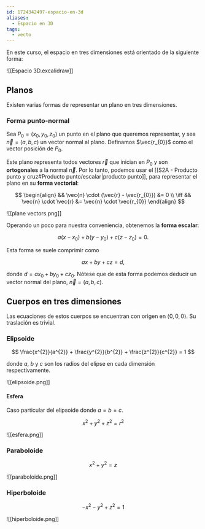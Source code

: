 ```yaml
---
id: 1724342497-espacio-en-3d
aliases:
  - Espacio en 3D
tags:
  - vecto
---
```


En este curso, el espacio en tres dimensiones está orientado de la siguiente forma:

![[Espacio 3D.excalidraw]]

## Planos

Existen varias formas de representar un plano en tres dimensiones.

### Forma punto-normal

Sea $P_{0} = (x_{0}, y_{0}, z_{0})$ un punto en el plano que queremos representar, y sea $\vec{n} = (a,b,c)$ un vector normal al plano. Definamos $\vec{r_{0}}$ como el vector posición de $P_{0}$.

Este plano representa todos vectores $\vec{r}$ que inician en $P_{0}$ y son **ortogonales** a la normal $\vec{n}$. Por lo tanto, podemos usar el [[S2A - Producto punto y cruz#Producto punto/escalar|producto punto]], para representar el plano en su **forma vectorial**:

$$
\begin{align}
&& \vec{n} \cdot (\vec{r} - \vec{r_{0}}) &= 0 \\
\iff && \vec{n} \cdot \vec{r} &= \vec{n} \cdot \vec{r_{0}}
\end{align}
$$

![[plane vectors.png]]

Operando un poco para nuestra conveniencia, obtenemos la **forma escalar**:

$$
a(x - x_{0}) + b(y - y_{0}) + c(z - z_{0}) = 0
.$$

Esta forma se suele comprimir como

$$
ax + by + cz = d
,$$

donde $d = ax_{0} + by_{0} + cz_{0}$. Nótese que de esta forma podemos deducir un vector normal del plano, $\vec{n} = (a,b,c)$.

## Cuerpos en tres dimensiones

Las ecuaciones de estos cuerpos se encuentran con origen en $\left< 0, 0, 0 \right>$. Su traslación es trivial.

### Elipsoide

$$
\frac{x^{2}}{a^{2}} + \frac{y^{2}}{b^{2}} + \frac{z^{2}}{c^{2}} = 1
$$

donde $a$, $b$ y $c$ son los radios del elipse en cada dimensión respectivamente.

![[elipsoide.png]]

#### Esfera

Caso particular del elipsoide donde $a = b = c$.

$$
x^{2} + y^{2} + z^{2} = r^{2}
$$

![[esfera.png]]

### Paraboloide

$$
x^{2} + y^{2} = z
$$

![[paraboloide.png]]

### Hiperboloide

$$
-x^{2} - y^{2} + z^{2} = 1
$$

![[hiperboloide.png]]

